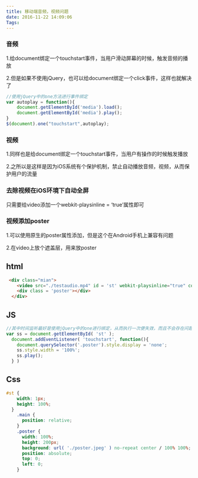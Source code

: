```yaml
---
title: 移动端音频，视频问题
date: 2016-11-22 14:09:06
Tags:
---
```


### 音频

1.给document绑定一个touchstart事件，当用户滑动屏幕的时候，触发音频的播放

2.但是如果不使用jQuery，也可以给document绑定一个click事件，这样也就解决了

```javascript
//使用jQuery中的one方法进行事件绑定
var autoplay = function(){
	document.getElementById('media').load();
	document.getElementById('media').play();
}
$(document).one("touchstart",autoplay);
```

### 视频

1.同样也是给document绑定一个touchstart事件，当用户有操作的时候触发播放

2.之所以是这样是因为iOS系统有个保护机制，禁止自动播放音频，视频，从而保护用户的流量

### 去除视频在iOS环境下自动全屏

只需要给video添加一个webkit-playsinline = ‘true’属性即可

### 视频添加poster

1.可以使用原生的poster属性添加，但是这个在Android手机上兼容有问题

2.在video上放个遮盖层，用来放poster

## html

```html
 <div class="mian">
    <video src="./testaudio.mp4" id = 'st' webkit-playsinline="true" controls></video>
    <div class = 'poster'></div>
  </div>
```

## JS

```javascript
//其中时间监听最好是使用jQuery中的one进行绑定，从而执行一次便失效，而且不会存在问题  
var ss = document.getElementById( 'st' );
  document.addEventListener( 'touchstart', function(){
    document.querySelector('.poster').style.display = 'none';
    ss.style.width = '100%';
    ss.play();
  } )
```

## Css

```css
#st {
    width: 1px;
    height: 100%;
  }
    .main {
      position: relative;
    }
    .poster {
      width: 100%;
      height: 200px;
      background: url( './poster.jpeg' ) no-repeat center / 100% 100%;
      position: absolute;
      top: 0;
      left: 0;
    }
```


